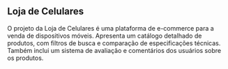 ## Loja de Celulares
O projeto da Loja de Celulares é uma plataforma de e-commerce para a venda de dispositivos móveis. Apresenta um catálogo detalhado de produtos, com filtros de busca e comparação de especificações técnicas. Também inclui um sistema de avaliação e comentários dos usuários sobre os produtos.
